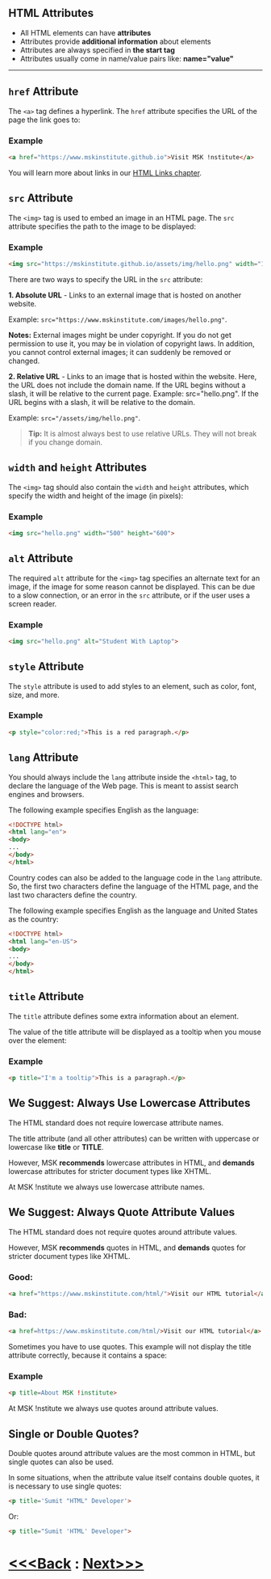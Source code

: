 ## HTML Attributes

-   All HTML elements can have **attributes**
-   Attributes provide **additional information** about elements
-   Attributes are always specified in **the start tag**
-   Attributes usually come in name/value pairs like: **name="value"**

___

## `href` Attribute

The `<a>` tag defines a hyperlink. The `href` attribute specifies the URL of the page the link goes to:

### Example
```html
<a href="https://www.mskinstitute.github.io">Visit MSK !nstitute</a>
```

You will learn more about links in our [HTML Links chapter](../11_Links/Links.md).

## `src` Attribute

The `<img>` tag is used to embed an image in an HTML page. The `src` attribute specifies the path to the image to be displayed:

### Example
```html
<img src="https://mskinstitute.github.io/assets/img/hello.png" width="100px">
```

There are two ways to specify the URL in the `src` attribute:

**1. Absolute URL** - Links to an external image that is hosted on another website. 

Example: `src="https://www.mskinstitute.com/images/hello.png"`.

**Notes:** External images might be under copyright. If you do not get permission to use it, you may be in violation of copyright laws. In addition, you cannot control external images; it can suddenly be removed or changed.

**2. Relative URL** - Links to an image that is hosted within the website. Here, the URL does not include the domain name. If the URL begins without a slash, it will be relative to the current page. Example: src="hello.png". If the URL begins with a slash, it will be relative to the domain. 

Example: `src="/assets/img/hello.png"`.

> **Tip:** It is almost always best to use relative URLs. They will not break if you change domain.

## `width` and `height` Attributes

The `<img>` tag should also contain the `width` and `height` attributes, which specify the width and height of the image (in pixels):

### Example
```html
<img src="hello.png" width="500" height="600">
```

## `alt` Attribute

The required `alt` attribute for the `<img>` tag specifies an alternate text for an image, if the image for some reason cannot be displayed. This can be due to a slow connection, or an error in the `src` attribute, or if the user uses a screen reader.

### Example
```html
<img src="hello.png" alt="Student With Laptop">
```

## `style` Attribute

The `style` attribute is used to add styles to an element, such as color, font, size, and more.

### Example
```html
<p style="color:red;">This is a red paragraph.</p>
```

## `lang` Attribute

You should always include the `lang` attribute inside the `<html>` tag, to declare the language of the Web page. This is meant to assist search engines and browsers.

The following example specifies English as the language:

```html
<!DOCTYPE html>
<html lang="en">
<body>
...
</body>
</html>
```

Country codes can also be added to the language code in the `lang` attribute. So, the first two characters define the language of the HTML page, and the last two characters define the country.

The following example specifies English as the language and United States as the country:
```html
<!DOCTYPE html>
<html lang="en-US">
<body>
...
</body>
</html>
```

## `title` Attribute

The `title` attribute defines some extra information about an element.

The value of the title attribute will be displayed as a tooltip when you mouse over the element:

### Example
```html
<p title="I'm a tooltip">This is a paragraph.</p>
```

## We Suggest: Always Use Lowercase Attributes

The HTML standard does not require lowercase attribute names.

The title attribute (and all other attributes) can be written with uppercase or lowercase like **title** or **TITLE**.

However, MSK **recommends** lowercase attributes in HTML, and **demands** lowercase attributes for stricter document types like XHTML.

At MSK !nstitute we always use lowercase attribute names.

## We Suggest: Always Quote Attribute Values

The HTML standard does not require quotes around attribute values.

However, MSK **recommends** quotes in HTML, and **demands** quotes for stricter document types like XHTML.

### Good:
```html
<a href="https://www.mskinstitute.com/html/">Visit our HTML tutorial</a>
```

### Bad:
```html
<a href=https://www.mskinstitute.com/html/>Visit our HTML tutorial</a>
```

Sometimes you have to use quotes. This example will not display the title attribute correctly, because it contains a space:

### Example
```html
<p title=About MSK !institute>
```

At MSK !nstitute we always use quotes around attribute values.

## Single or Double Quotes?

Double quotes around attribute values are the most common in HTML, but single quotes can also be used.

In some situations, when the attribute value itself contains double quotes, it is necessary to use single quotes:
```HTML
<p title='Sumit "HTML" Developer'>
```

Or:
```HTML
<p title="Sumit 'HTML' Developer">
```

# [<<<Back](../05_Element_&_Attributes/01_Element.md) : [Next>>>](../06_Text_Formatting/Text_Formatting.md)